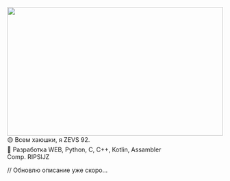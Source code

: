 <center>
  <img src="http://ltenerife.beget.tech/cloud/img/lp10.jpg" width="100%" style="height:300px; object-fit:cover;">
</center>
🟡 Всем хаюшки, я ZEVS 92.<br>
🔴 Разработка WEB, Python, C, C++, Kotlin, Assambler<br>
Comp. RIPSIJZ<br>

// Обновлю описание уже скоро...
